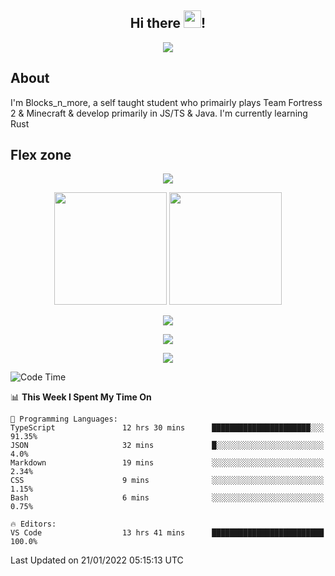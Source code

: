 <h2 align="center">
  Hi there <img src="https://media.giphy.com/media/hvRJCLFzcasrR4ia7z/giphy.gif" width="28">!
</h2>

<p align="center">
  <img src="https://forthebadge.com/images/badges/0-percent-optimized.svg">
</p>

## About
I'm Blocks_n_more, a self taught student who primairly plays Team Fortress 2 & Minecraft & develop primarily in JS/TS & Java. I'm currently learning Rust

## Flex zone
<p align="center">
 <img src="https://github-profile-summary-cards.vercel.app/api/cards/profile-details?username=Blocksnmore&theme=github_dark">
</p>
<p align="center">
 <img height="180em" src="https://github-readme-stats.vercel.app/api?username=Blocksnmore&show_icons=true&theme=dark&hide_border=true">
 <img height="180em" src="https://github-readme-stats.vercel.app/api/top-langs/?username=Blocksnmore&layout=compact&theme=dark&hide_border=true"> 
</p>
<p align="center">
 <img src="https://github-readme-streak-stats.herokuapp.com/?user=Blocksnmore&theme=dark&hide_border=true">
</p>
<p align="center">
 <img src="https://activity-graph.herokuapp.com/graph?username=Blocksnmore&theme=github&hide_border=true"> 
</p>
<p align="center">
 <img src="https://github-profile-trophy.vercel.app/?username=Blocksnmore&theme=nord">
</p>

<!--START_SECTION:waka-->
![Code Time](http://img.shields.io/badge/Code%20Time-182%20hrs%2052%20mins-blue)

📊 **This Week I Spent My Time On** 

```text
💬 Programming Languages: 
TypeScript               12 hrs 30 mins      ██████████████████████░░░   91.35% 
JSON                     32 mins             █░░░░░░░░░░░░░░░░░░░░░░░░   4.0% 
Markdown                 19 mins             ░░░░░░░░░░░░░░░░░░░░░░░░░   2.34% 
CSS                      9 mins              ░░░░░░░░░░░░░░░░░░░░░░░░░   1.15% 
Bash                     6 mins              ░░░░░░░░░░░░░░░░░░░░░░░░░   0.75%

🔥 Editors: 
VS Code                  13 hrs 41 mins      █████████████████████████   100.0%

```


 Last Updated on 21/01/2022 05:15:13 UTC
<!--END_SECTION:waka-->
